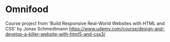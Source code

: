 # Omnifood

Course project from 'Build Responsive Real-World Websites with HTML and CSS' by Jonas Schmedtmann https://www.udemy.com/course/design-and-develop-a-killer-website-with-html5-and-css3/ 
